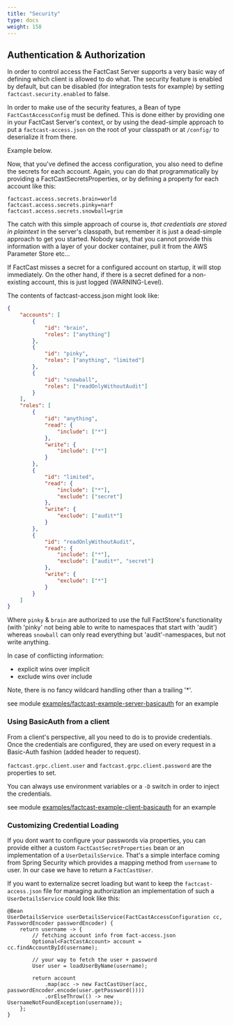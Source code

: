 ```yaml
---
title: "Security"
type: docs
weight: 158
---
```


## Authentication & Authorization

In order to control access the FactCast Server supports a very basic way of defining which client is allowed to do what.
The security feature is enabled by default, but can be disabled (for integration tests for example) by
setting `factcast.security.enabled` to false.

In order to make use of the security features, a Bean of type `FactCastAccessConfig` must be defined. This is done
either by providing one
in your FactCast Server's context, or by using the dead-simple approach to put a `factcast-access.json` on the root of
your classpath or at `/config/` to deserialize it from there.

Example below.

Now, that you've defined the access configuration, you also need to define the secrets for each account. Again, you can
do that programmatically by providing a FactCastSecretsProperties, or by defining a property for each account like this:

```
factcast.access.secrets.brain=world
factcast.access.secrets.pinky=narf
factcast.access.secrets.snowball=grim
```

The catch with this simple approach of course is, _that credentials are stored in plaintext_ in the server's classpath,
but remember it is just a dead-simple approach to get you started. Nobody says, that you cannot provide this information
with a layer of your docker container, pull it from the AWS Parameter Store etc...

If FactCast misses a secret for a configured account on startup, it will stop immediately. On the other hand, if there
is a secret defined for a non-existing account, this is just logged (WARNING-Level).

The contents of factcast-access.json might look like:

```json
{
	"accounts": [
		{
			"id": "brain",
			"roles": ["anything"]
		},
		{
			"id": "pinky",
			"roles": ["anything", "limited"]
		},
		{
			"id": "snowball",
			"roles": ["readOnlyWithoutAudit"]
		}
	],
	"roles": [
		{
			"id": "anything",
			"read": {
				"include": ["*"]
			},
			"write": {
				"include": ["*"]
			}
		},
		{
			"id": "limited",
			"read": {
				"include": ["*"],
				"exclude": ["secret"]
			},
			"write": {
				"exclude": ["audit*"]
			}
		},
		{
			"id": "readOnlyWithoutAudit",
			"read": {
				"include": ["*"],
				"exclude": ["audit*", "secret"]
			},
			"write": {
				"exclude": ["*"]
			}
		}
	]
}
```

Where `pinky` & `brain` are authorized to use the full FactStore's functionality (with 'pinky' not being able to write
to namespaces that start with 'audit') whereas `snowball` can only read everything but 'audit'-namespaces, but not write
anything.

In case of conflicting information:

- explicit wins over implicit
- exclude wins over include

Note, there is no fancy wildcard handling other than a trailing '\*'.

see
module [examples/factcast-example-server-basicauth](https://github.com/factcast/factcast/tree/main/factcast-examples/factcast-example-server-basicauth)
for an example

### Using BasicAuth from a client

From a client's perspective, all you need to do is to provide credentials. Once the credentials are configured, they are
used on every request in a Basic-Auth fashion (added header to request).

`factcast.grpc.client.user` and `factcast.grpc.client.password` are the properties to set.

You can always use environment variables or a `-D` switch in order to inject the credentials.

see
module [examples/factcast-example-client-basicauth](https://github.com/factcast/factcast/tree/main/factcast-examples/factcast-example-client-basicauth)
for an example

### Customizing Credential Loading

If you dont want to configure your passwords via properties, you can provide either a custom `FactCastSecretProperties`
bean or an implementation of a `UserDetailsService`.
That's a simple interface coming from Spring Security which provides a mapping method from `username` to user. In our
case we have to return a `FactCastUser`.

If you want to externalize secret loading but want to keep the `factcast-access.json` file for managing authorization an
implementation of such a `UserDetailsService` could look like this:

```
@Bean
UserDetailsService userDetailsService(FactCastAccessConfiguration cc, PasswordEncoder passwordEncoder) {
    return username -> {
        // fetching account info from fact-access.json
        Optional<FactCastAccount> account = cc.findAccountById(username);

        // your way to fetch the user + password
        User user = loadUserByName(username);

        return account
            .map(acc -> new FactCastUser(acc, passwordEncoder.encode(user.getPassword())))
            .orElseThrow(() -> new UsernameNotFoundException(username));
    };
}
```
